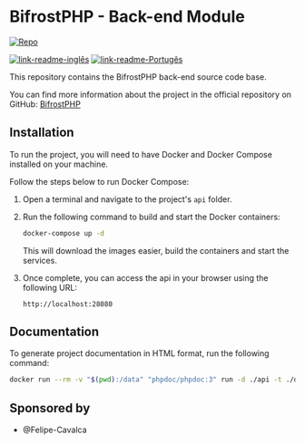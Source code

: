 # BifrostPHP - Back-end Module

[![Repo](https://img.shields.io/badge/Bifrost-Back-blue)](./)

[![link-readme-inglês](https://img.shields.io/badge/README-English/Inglês-red)](./README.md)
[![link-readme-Portugês](https://img.shields.io/badge/README-Portuguese/Portugês-green)](./README-PT.md)

This repository contains the BifrostPHP back-end source code base.

You can find more information about the project in the official repository on GitHub: [BifrostPHP](https://github.com/Felipe-Cavalca/BifrostPHP)

## Installation

To run the project, you will need to have Docker and Docker Compose installed on your machine.

Follow the steps below to run Docker Compose:

1. Open a terminal and navigate to the project's `api` folder.

2. Run the following command to build and start the Docker containers:

    ```bash
    docker-compose up -d
    ```

    This will download the images easier, build the containers and start the services.

3. Once complete, you can access the api in your browser using the following URL:

    ```http
    http://localhost:28080
    ```

## Documentation

To generate project documentation in HTML format, run the following command:

```bash
docker run --rm -v "$(pwd):/data" "phpdoc/phpdoc:3" run -d ./api -t ./docs/api
```

## Sponsored by

* @Felipe-Cavalca
